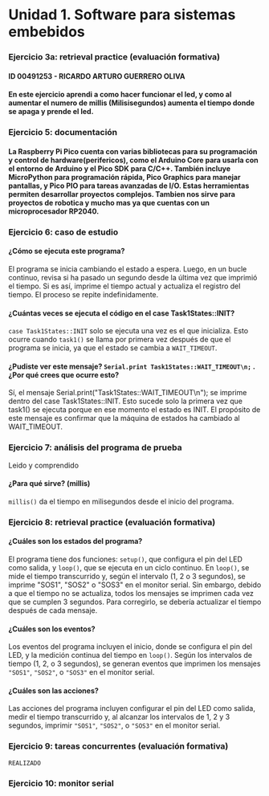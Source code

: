 # Unidad 1. Software para sistemas embebidos
### Ejercicio 3a: retrieval practice (evaluación formativa)
#### ID 00491253 - RICARDO ARTURO GUERRERO OLIVA 
#### En este ejercicio aprendi a como hacer funcionar el led, y como al aumentar el numero de millis (Milisisegundos) aumenta el tiempo donde se apaga y prende el led.
### Ejercicio 5: documentación
#### La Raspberry Pi Pico cuenta con varias bibliotecas para su programación y control de hardware(perifericos), como el **Arduino Core** para usarla con el entorno de Arduino y el **Pico SDK** para C/C++. También incluye **MicroPython** para programación rápida, **Pico Graphics** para manejar pantallas, y **Pico PIO** para tareas avanzadas de I/O. Estas herramientas permiten desarrollar proyectos complejos. Tambien nos sirve para proyectos de robotica y mucho mas ya que cuentas con un microprocesador RP2040.
### Ejercicio 6: caso de estudio
#### ¿Cómo se ejecuta este programa?
El programa se inicia cambiando el estado a espera. Luego, en un bucle continuo, revisa si ha pasado un segundo desde la última vez que imprimió el tiempo. Si es así, imprime el tiempo actual y actualiza el registro del tiempo. El proceso se repite indefinidamente.
#### ¿Cuántas veces se ejecuta el código en el case Task1States::INIT?
`case Task1States::INIT` solo se ejecuta una vez es el que inicializa. Esto ocurre cuando `task1()` se llama por primera vez después de que el programa se inicia, ya que el estado se cambia a `WAIT_TIMEOUT`.
#### ¿Pudiste ver este mensaje? `Serial.print Task1States::WAIT_TIMEOUT\n;` . ¿Por qué crees que ocurre esto?
Sí, el mensaje Serial.print("Task1States::WAIT_TIMEOUT\n"); se imprime dentro del case Task1States::INIT. Esto sucede solo la primera vez que task1() se ejecuta porque en ese momento el estado es INIT. El propósito de este mensaje es confirmar que la máquina de estados ha cambiado al WAIT_TIMEOUT.
### Ejercicio 7: análisis del programa de prueba
Leido y comprendido 
#### ¿Para qué sirve? (millis)
`millis()` da el tiempo en milisegundos desde el inicio del programa.
### Ejercicio 8: retrieval practice (evaluación formativa)
#### ¿Cuáles son los estados del programa?
El programa tiene dos funciones: `setup()`, que configura el pin del LED como salida, y `loop()`, que se ejecuta en un ciclo continuo. En `loop()`, se mide el tiempo transcurrido y, según el intervalo (1, 2 o 3 segundos), se imprime "SOS1", "SOS2" o "SOS3" en el monitor serial. Sin embargo, debido a que el tiempo no se actualiza, todos los mensajes se imprimen cada vez que se cumplen 3 segundos. Para corregirlo, se debería actualizar el tiempo después de cada mensaje.
#### ¿Cuáles son los eventos?
Los eventos del programa incluyen el inicio, donde se configura el pin del LED, y la medición continua del tiempo en `loop()`. Según los intervalos de tiempo (1, 2, o 3 segundos), se generan eventos que imprimen los mensajes `"SOS1"`, `"SOS2"`, o `"SOS3"` en el monitor serial.
#### ¿Cuáles son las acciones?
Las acciones del programa incluyen configurar el pin del LED como salida, medir el tiempo transcurrido y, al alcanzar los intervalos de 1, 2 y 3 segundos, imprimir `"SOS1"`, `"SOS2"`, o `"SOS3"` en el monitor serial.
### Ejercicio 9: tareas concurrentes (evaluación formativa)
` REALIZADO `
### Ejercicio 10: monitor serial
